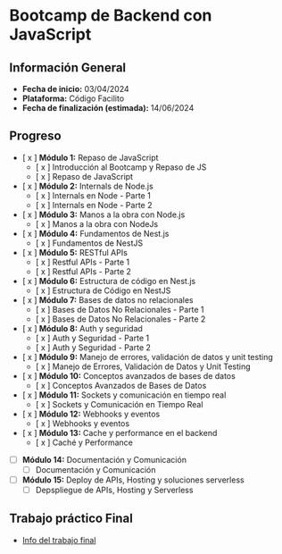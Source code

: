 # Bootcamp de Backend con JavaScript

## Información General

- **Fecha de inicio:** 03/04/2024
- **Plataforma:** Código Facilito
- **Fecha de finalización (estimada):** 14/06/2024

## Progreso

- [ x ] **Módulo 1:** Repaso de JavaScript
  - [ x ] Introducción al Bootcamp y Repaso de JS
  - [ x ] Repaso de JavaScript
- [ x ] **Módulo 2:** Internals de Node.js
  - [ x ] Internals en Node - Parte 1
  - [ x ] Internals en Node - Parte 2
- [ x ] **Módulo 3:** Manos a la obra con Node.js
  - [ x ] Manos a la obra con NodeJs
- [ x ] **Módulo 4:** Fundamentos de Nest.js
  - [ x ] Fundamentos de NestJS
- [ x ] **Módulo 5:** RESTful APIs
  - [ x ] Restful APIs - Parte 1
  - [ x ] Restful APIs - Parte 2
- [ x ] **Módulo 6:** Estructura de código en Nest.js
  - [ x ] Estructura de Código en NestJS
- [ x ] **Módulo 7:** Bases de datos no relacionales
  - [ x ] Bases de Datos No Relacionales - Parte 1
  - [ x ] Bases de Datos No Relacionales - Parte 2
- [ x ] **Módulo 8:** Auth y seguridad
  - [ x ] Auth y Seguridad - Parte 1
  - [ x ] Auth y Seguridad - Parte 2
- [ x ] **Módulo 9:** Manejo de errores, validación de datos y unit testing
  - [ x ] Manejo de Errores, Validación de Datos y Unit Testing
- [ x ] **Módulo 10:** Conceptos avanzados de bases de datos
  - [ x ] Conceptos Avanzados de Bases de Datos
- [ x ] **Módulo 11:** Sockets y comunicación en tiempo real
  - [ x ] Sockets y Comunicación en Tiempo Real
- [ x ] **Módulo 12:** Webhooks y eventos
  - [ x ] Webhooks y eventos
- [ x ] **Módulo 13:** Cache y performance en el backend
  - [ x ] Caché y Performance
- [ ] **Módulo 14:** Documentación y Comunicación
  - [ ] Documentación y Comunicación
- [ ] **Módulo 15:** Deploy de APIs, Hosting y soluciones serverless
  - [ ] Depspliegue de APIs, Hosting y Serverless

## Trabajo práctico Final

- [Info del trabajo final](https://iamdoomling.notion.site/iamdoomling/Trabajo-pr-ctico-final-f366a1dab34245ae83726bb31fb59a25)
